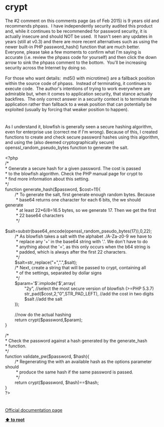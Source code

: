 # crypt




<div class="phpcode"><span class="html">
The #2 comment on this comments page (as of Feb 2015) is 9 years old and recommends phpass.&#xA0; I have independently security audited this product and, while it continues to be recommended for password security, it is actually insecure and should NOT be used.&#xA0; It hasn&apos;t seen any updates in years (still at v0.3) and there are more recent alternatives such as using the newer built-in PHP password_hash() function that are much better.&#xA0; Everyone, please take a few moments to confirm what I&apos;m saying is accurate (i.e. review the phpass code for yourself) and then click the down arrow to sink the phpass comment to the bottom.&#xA0; You&apos;ll be increasing security across the Internet by doing so.<br><br>For those who want details:&#xA0; md5() with microtime() are a fallback position within the source code of phpass.&#xA0; Instead of terminating, it continues to execute code.&#xA0; The author&apos;s intentions of trying to work everywhere are admirable but, when it comes to application security, that stance actually backfires.&#xA0; The only correct answer in a security context is to terminate the application rather than fallback to a weak position that can potentially be exploited (usually by forcing that weaker position to happen).</span>
</div>
  

#


<div class="phpcode"><span class="html">
As I understand it, blowfish is generally seen a secure hashing algorithm, even for enterprise use (correct me if I&apos;m wrong). Because of this, I created functions to create and check secure password hashes using this algorithm, and using the (also deemed cryptographically secure) openssl_random_pseudo_bytes function to generate the salt.<br><br><span class="default">&lt;?php<br></span><span class="comment">/*<br> * Generate a secure hash for a given password. The cost is passed<br> * to the blowfish algorithm. Check the PHP manual page for crypt to<br> * find more information about this setting.<br> */<br></span><span class="keyword">function </span><span class="default">generate_hash</span><span class="keyword">(</span><span class="default">$password</span><span class="keyword">, </span><span class="default">$cost</span><span class="keyword">=</span><span class="default">11</span><span class="keyword">){<br>&#xA0; &#xA0; &#xA0; &#xA0; </span><span class="comment">/* To generate the salt, first generate enough random bytes. Because<br>&#xA0; &#xA0; &#xA0; &#xA0;&#xA0; * base64 returns one character for each 6 bits, the we should generate<br>&#xA0; &#xA0; &#xA0; &#xA0;&#xA0; * at least 22*6/8=16.5 bytes, so we generate 17. Then we get the first<br>&#xA0; &#xA0; &#xA0; &#xA0;&#xA0; * 22 base64 characters<br>&#xA0; &#xA0; &#xA0; &#xA0;&#xA0; */<br>&#xA0; &#xA0; &#xA0; &#xA0; </span><span class="default">$salt</span><span class="keyword">=</span><span class="default">substr</span><span class="keyword">(</span><span class="default">base64_encode</span><span class="keyword">(</span><span class="default">openssl_random_pseudo_bytes</span><span class="keyword">(</span><span class="default">17</span><span class="keyword">)),</span><span class="default">0</span><span class="keyword">,</span><span class="default">22</span><span class="keyword">);<br>&#xA0; &#xA0; &#xA0; &#xA0; </span><span class="comment">/* As blowfish takes a salt with the alphabet ./A-Za-z0-9 we have to<br>&#xA0; &#xA0; &#xA0; &#xA0;&#xA0; * replace any &apos;+&apos; in the base64 string with &apos;.&apos;. We don&apos;t have to do<br>&#xA0; &#xA0; &#xA0; &#xA0;&#xA0; * anything about the &apos;=&apos;, as this only occurs when the b64 string is<br>&#xA0; &#xA0; &#xA0; &#xA0;&#xA0; * padded, which is always after the first 22 characters.<br>&#xA0; &#xA0; &#xA0; &#xA0;&#xA0; */<br>&#xA0; &#xA0; &#xA0; &#xA0; </span><span class="default">$salt</span><span class="keyword">=</span><span class="default">str_replace</span><span class="keyword">(</span><span class="string">&quot;+&quot;</span><span class="keyword">,</span><span class="string">&quot;.&quot;</span><span class="keyword">,</span><span class="default">$salt</span><span class="keyword">);<br>&#xA0; &#xA0; &#xA0; &#xA0; </span><span class="comment">/* Next, create a string that will be passed to crypt, containing all<br>&#xA0; &#xA0; &#xA0; &#xA0;&#xA0; * of the settings, separated by dollar signs<br>&#xA0; &#xA0; &#xA0; &#xA0;&#xA0; */<br>&#xA0; &#xA0; &#xA0; &#xA0; </span><span class="default">$param</span><span class="keyword">=</span><span class="string">&apos;$&apos;</span><span class="keyword">.</span><span class="default">implode</span><span class="keyword">(</span><span class="string">&apos;$&apos;</span><span class="keyword">,array(<br>&#xA0; &#xA0; &#xA0; &#xA0; &#xA0; &#xA0; &#xA0; &#xA0; </span><span class="string">&quot;2y&quot;</span><span class="keyword">, </span><span class="comment">//select the most secure version of blowfish (&gt;=PHP 5.3.7)<br>&#xA0; &#xA0; &#xA0; &#xA0; &#xA0; &#xA0; &#xA0; &#xA0; </span><span class="default">str_pad</span><span class="keyword">(</span><span class="default">$cost</span><span class="keyword">,</span><span class="default">2</span><span class="keyword">,</span><span class="string">&quot;0&quot;</span><span class="keyword">,</span><span class="default">STR_PAD_LEFT</span><span class="keyword">), </span><span class="comment">//add the cost in two digits<br>&#xA0; &#xA0; &#xA0; &#xA0; &#xA0; &#xA0; &#xA0; &#xA0; </span><span class="default">$salt </span><span class="comment">//add the salt<br>&#xA0; &#xA0; &#xA0; &#xA0; </span><span class="keyword">));<br>&#xA0; &#xA0; &#xA0;&#xA0; <br>&#xA0; &#xA0; &#xA0; &#xA0; </span><span class="comment">//now do the actual hashing<br>&#xA0; &#xA0; &#xA0; &#xA0; </span><span class="keyword">return </span><span class="default">crypt</span><span class="keyword">(</span><span class="default">$password</span><span class="keyword">,</span><span class="default">$param</span><span class="keyword">);<br>}<br> <br></span><span class="comment">/*<br> * Check the password against a hash generated by the generate_hash<br> * function.<br> */<br></span><span class="keyword">function </span><span class="default">validate_pw</span><span class="keyword">(</span><span class="default">$password</span><span class="keyword">, </span><span class="default">$hash</span><span class="keyword">){<br>&#xA0; &#xA0; &#xA0; &#xA0; </span><span class="comment">/* Regenerating the with an available hash as the options parameter should<br>&#xA0; &#xA0; &#xA0; &#xA0;&#xA0; * produce the same hash if the same password is passed.<br>&#xA0; &#xA0; &#xA0; &#xA0;&#xA0; */<br>&#xA0; &#xA0; &#xA0; &#xA0; </span><span class="keyword">return </span><span class="default">crypt</span><span class="keyword">(</span><span class="default">$password</span><span class="keyword">, </span><span class="default">$hash</span><span class="keyword">)==</span><span class="default">$hash</span><span class="keyword">;<br>}<br></span><span class="default">?&gt;</span>
</span>
</div>
  

#

[Official documentation page](https://www.php.net/manual/en/function.crypt.php)

**[⬆ to root](/)**